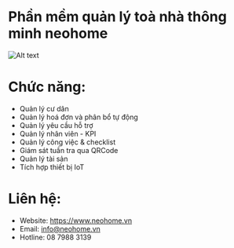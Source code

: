 # Phần mềm quản lý toà nhà thông minh neohome

<img src="https://neohome.vn/images/functions.png" alt="Alt text" title="Optional title">

# Chức năng:
- Quản lý cư dân
- Quản lý hoá đơn và phân bổ tự động
- Quản lý yêu cầu hỗ trợ
- Quản lý nhân viên - KPI 
- Quản lý công việc & checklist
- Giám sát tuần tra qua QRCode
- Quản lý tài sản
- Tích hợp thiết bị IoT

# Liên hệ: 
- Website: https://www.neohome.vn
- Email: info@neohome.vn
- Hotline: 08 7988 3139

